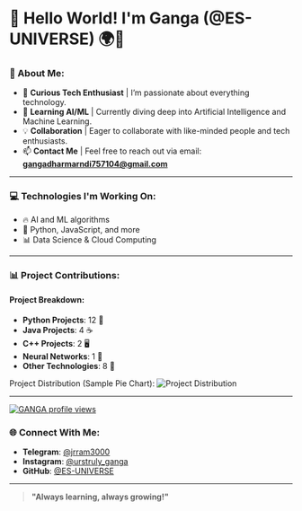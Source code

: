 # 👋 Hello World! I'm Ganga (@ES-UNIVERSE) 🌍🚀


### 🌟 About Me:
- 🧠 **Curious Tech Enthusiast** | I’m passionate about everything technology.
- 🌱 **Learning AI/ML** | Currently diving deep into Artificial Intelligence and Machine Learning.
- 💡 **Collaboration** | Eager to collaborate with like-minded people and tech enthusiasts.
- 📫 **Contact Me** | Feel free to reach out via email: **gangadharmarndi757104@gmail.com**

---

### 💻 Technologies I'm Working On:
- 🔥 AI and ML algorithms
- 🚀 Python, JavaScript, and more
- 📊 Data Science & Cloud Computing

---

### 📊 Project Contributions:

#### **Project Breakdown**:
- **Python Projects**: 12 🐍
- **Java Projects**: 4 ☕
- **C++ Projects**: 2 🖥️
- **Neural Networks**: 1 🧠
- **Other Technologies**: 8 🔧




Project Distribution (Sample Pie Chart):
![Project Distribution](https://quickchart.io/chart?c=%7Btype%3A%27pie%27%2Cdata%3A%7Blabels%3A%5B%27Python%27%2C%27Java%27%2C%27C%2B%2B%27%2C%27Neural%20Networks%27%2C%27Others%27%5D%2Cdatasets%3A%5B%7Bdata%3A%5B12%2C4%2C2%2C1%2C8%5D%7D%5D%7D%2Coptions%3A%7Bplugins%3A%7Blegend%3A%7Bposition%3A%27right%27%7D%7D%7D%7D&width=200&height=200)

---
[![GANGA profile views](https://u8views.com/api/v1/github/profiles/185348912/views/day-week-month-total-count.svg)](https://u8views.com/github/ES2-Delta-Introvert)


### 🌐 Connect With Me:
- **Telegram**: [@jrram3000](https://t.me/jrram3000)
- **Instagram**: [@urstruly_ganga](https://www.instagram.com/urstruly_ganga/)
- **GitHub**: [@ES-UNIVERSE](https://github.com/ES-UNIVERSE)

---

> **"Always learning, always growing!"**

<!---
ES-UNIVERSE/ES-UNIVERSE is a ✨ special ✨ repository because its `README.md` (this file) appears on your GitHub profile.
You can click the Preview link to take a look at your changes.
--->
